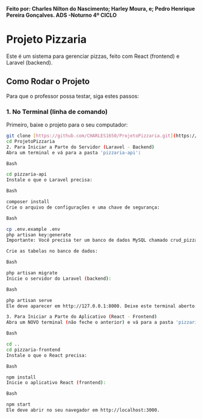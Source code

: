 **Feito por: Charles Nilton do Nascimento; Harley Moura, e; Pedro Henrique Pereira Gonçalves.
ADS -Noturno 4º CICLO**

# Projeto Pizzaria 

Este é um sistema para gerenciar pizzas, feito com React (frontend) e Laravel (backend).

## Como Rodar o Projeto

Para que o professor possa testar, siga estes passos:

### 1. No Terminal (linha de comando)

Primeiro, baixe o projeto para o seu computador:

```bash
git clone [https://github.com/CHARLES1650/ProjetoPizzaria.git](https://github.com/CHARLES1650/ProjetoPizzaria.git)
cd ProjetoPizzaria
2. Para Iniciar a Parte do Servidor (Laravel - Backend)
Abra um terminal e vá para a pasta 'pizzaria-api':

Bash

cd pizzaria-api
Instale o que o Laravel precisa:

Bash

composer install
Crie o arquivo de configurações e uma chave de segurança:

Bash

cp .env.example .env
php artisan key:generate
Importante: Você precisa ter um banco de dados MySQL chamado crud_pizzaria_db (ou o nome que você usou) configurado e conectado no seu arquivo .env do Laravel.

Crie as tabelas no banco de dados:

Bash

php artisan migrate
Inicie o servidor do Laravel (backend):

Bash

php artisan serve
Ele deve aparecer em http://127.0.0.1:8000. Deixe este terminal aberto.

3. Para Iniciar a Parte do Aplicativo (React - Frontend)
Abra um NOVO terminal (não feche o anterior) e vá para a pasta 'pizzaria-frontend':

Bash

cd ..
cd pizzaria-frontend
Instale o que o React precisa:

Bash

npm install
Inicie o aplicativo React (frontend):

Bash

npm start
Ele deve abrir no seu navegador em http://localhost:3000.



